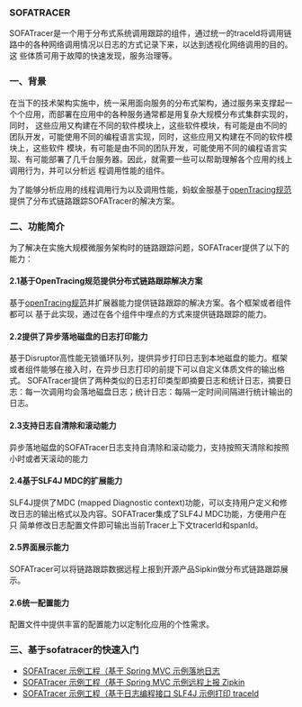 ### SOFATRACER
SOFATracer是一个用于分布式系统调用跟踪的组件，通过统一的traceId将调用链路中的各种网络调用情况以日志的方式记录下来，以达到透视化网络调用的目的。这
些体质可用于故障的快速发现，服务治理等。

### 一、背景
在当下的技术架构实施中，统一采用面向服务的分布式架构，通过服务来支撑起一个个应用，而部署在应用中的各种服务通常都是用复杂大规模分布式集群实现的，同时，
这些应用又构建在不同的软件模块上，这些软件模块，有可能是由不同的团队开发，可能使用不同的编程语言实现，同时，这些应用又构建在不同的软件模块上，这些软件
模块，有可能是由不同的团队开发，可能使用不同的编程语言实现、有可能部署了几千台服务器。因此，就需要一些可以帮助理解各个应用的线上调用行为，并可以分析远
程调用性能的组件。

为了能够分析应用的线程调用行为以及调用性能，蚂蚁金服基于[openTracing规范](http://opentracing.io/documentation/pages/spec.html)提供了分布式链路跟踪SOFATracer的解决方案。

### 二、功能简介
为了解决在实施大规模微服务架构时的链路跟踪问题，SOFATracer提供了以下的能力：
#### 2.1基于OpenTracing规范提供分布式链路跟踪解决方案
基于[openTracing规范](http://opentracing.io/documentation/pages/spec.html)并扩展器能力提供链路跟踪的解决方案。各个框架或者组件都可以
基于此实现，通过在各个组件中埋点的方式来提供链路跟踪的能力。

#### 2.2提供了异步落地磁盘的日志打印能力
基于Disruptor高性能无锁循环队列，提供异步打印日志到本地磁盘的能力。框架或者组件能够在接入时，在异步日志打印的前提下可以自定义体质文件的输出格式。
SOFATracer提供了两种类似的日志打印类型即摘要日志和统计日志，摘要日志：每一次调用均会落地磁盘日志；统计日志：每隔一定时间间隔进行统计输出的日志。

#### 2.3支持日志自清除和滚动能力
异步落地磁盘的SOFATracer日志支持自清除和滚动能力，支持按照天清除和按照小时或者天滚动的能力

#### 2.4基于SLF4J MDC的扩展能力
SLF4J提供了MDC (mapped Diagnostic context)功能，可以支持用户定义和修改日志的输出格式以及内容。SOFATracer集成了SLF4J MDC功能，方便用户在只
简单修改日志配置文件即可输出当前Tracer上下文tracerId和spanId。

#### 2.5界面展示能力
SOFATracer可以将链路跟踪数据远程上报到开源产品Sipkin做分布式链路跟踪展示。

#### 2.6统一配置能力
配置文件中提供丰富的配置能力以定制化应用的个性需求。

###  三、基于sofatracer的快速入门
- [SOFATracer 示例工程（基于 Spring MVC 示例落地日志](./sofa-tracer-sample/README.md)
- [SOFATracer 示例工程（基于 Spring MVC 示例远程上报 Zipkin](./sofa-tracer-zipkin/README.md)
- [SOFATracer 示例工程（基于日志编程接口 SLF4J 示例打印 traceId](./sofa-tracer-slf4j/README.md)



